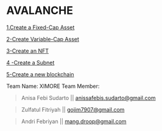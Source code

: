 # AVALANCHE

[1.Create a Fixed-Cap Asset](./1-Create%20a%20Fixed-Cap%20Asset/readme.md)

[2-Create Variable-Cap Asset](./2-Create%20Variable-Cap%20Asset/readme.md)

[3-Create an NFT](./3-Create%20an%20NFT/readme.md)

[4 -Create a Subnet](./4%20-Create%20a%20Subnet/readme.md)

[5-Create a new blockchain](./5-Create%20a%20new%20blockchain/readme.md)


Team Name: XIMORE
Team Member: 
> Anisa Febi Sudarto || anissafebis.sudarto@gmail.com


> Zulfatul Fitriyah || gojim7907@gmail.com


> Andri Febriyan || mang.droop@gmail.com

